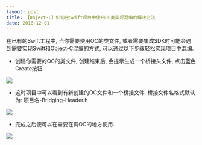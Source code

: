 ```yaml
---
layout: post
title: 【Object-C】如何在Swift项目中使用OC类实现混编的解决方法
date: 2016-12-01
---
```


在已有的Swift工程中, 当你需要使用OC的类文件, 或者需要集成SDK时可能会遇到需要实现Swift和Object-C混编的方式, 可以通过以下步骤轻松实现项目中混编.

* 创建你需要的OC的类文件, 创建结束后, 会提示生成一个桥接头文件, 点击蓝色Create按钮.

<img src="{{ '/images/fulls/img1.png' | prepend: site.baseurl | prepend: site.url }}" class="fit image">

* 这时项目中可以看到有新创建的OC文件和一个桥接文件. 桥接文件名格式默认为: 项目名-Bridging-Header.h

<img src="{{ '/images/fulls/img2.png' | prepend: site.baseurl | prepend: site.url }}" class="fit image">

* 完成之后便可以在需要在调OC的地方使用.

<img src="{{ '/images/fulls/img3.png' | prepend: site.baseurl | prepend: site.url }}" class="fit image">

